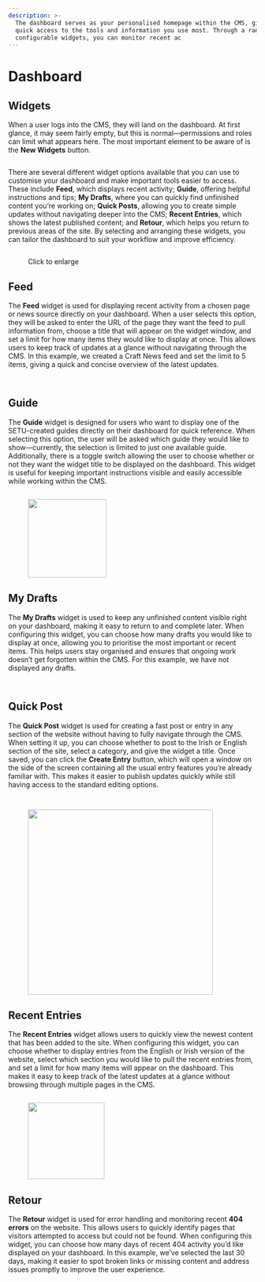 ```yaml
---
description: >-
  The dashboard serves as your personalised homepage within the CMS, giving you
  quick access to the tools and information you use most. Through a range of
  configurable widgets, you can monitor recent ac
---
```


# Dashboard

## Widgets

When a user logs into the CMS, they will land on the dashboard. At first glance, it may seem fairly empty, but this is normal—permissions and roles can limit what appears here. The most important element to be aware of is the **New Widgets** button.

<div align="center" data-full-width="false"><figure><img src="../.gitbook/assets/Screenshot 2025-10-29 124032.png" alt=""><figcaption></figcaption></figure></div>



There are several different widget options available that you can use to customise your dashboard and make important tools easier to access. These include **Feed**, which displays recent activity; **Guide**, offering helpful instructions and tips; **My Drafts**, where you can quickly find unfinished content you’re working on; **Quick Posts**, allowing you to create simple updates without navigating deeper into the CMS; **Recent Entries**, which shows the latest published content; and **Retour**, which helps you return to previous areas of the site. By selecting and arranging these widgets, you can tailor the dashboard to suit your workflow and improve efficiency.

<figure><img src="../.gitbook/assets/Widgets.gif" alt=""><figcaption><p>Click to enlarge</p></figcaption></figure>

## Feed&#x20;

The **Feed** widget is used for displaying recent activity from a chosen page or news source directly on your dashboard. When a user selects this option, they will be asked to enter the URL of the page they want the feed to pull information from, choose a title that will appear on the widget window, and set a limit for how many items they would like to display at once. This allows users to keep track of updates at a glance without navigating through the CMS. In this example, we created a Craft News feed and set the limit to 5 items, giving a quick and concise overview of the latest updates.&#x20;

<div><figure><img src="../.gitbook/assets/Screenshot 2025-10-29 125535.png" alt=""><figcaption></figcaption></figure> <figure><img src="../.gitbook/assets/Screenshot 2025-10-29 125548 (1).png" alt=""><figcaption></figcaption></figure></div>

## Guide&#x20;

The **Guide** widget is designed for users who want to display one of the SETU-created guides directly on their dashboard for quick reference. When selecting this option, the user will be asked which guide they would like to show—currently, the selection is limited to just one available guide. Additionally, there is a toggle switch allowing the user to choose whether or not they want the widget title to be displayed on the dashboard. This widget is useful for keeping important instructions visible and easily accessible while working within the CMS.&#x20;

<div data-full-width="true"><figure><img src="../.gitbook/assets/Screenshot 2025-10-29 130357.png" alt=""><figcaption></figcaption></figure> <figure><img src="../.gitbook/assets/Screenshot 2025-10-29 130410 (1).png" alt="" width="159"><figcaption></figcaption></figure></div>

## My Drafts&#x20;

The **My Drafts** widget is used to keep any unfinished content visible right on your dashboard, making it easy to return to and complete later. When configuring this widget, you can choose how many drafts you would like to display at once, allowing you to prioritise the most important or recent items. This helps users stay organised and ensures that ongoing work doesn’t get forgotten within the CMS. For this example, we have not displayed any drafts.&#x20;

<div><figure><img src="../.gitbook/assets/Screenshot 2025-10-29 130915.png" alt=""><figcaption></figcaption></figure> <figure><img src="../.gitbook/assets/Screenshot 2025-10-29 130929.png" alt=""><figcaption></figcaption></figure></div>

## Quick Post&#x20;

The **Quick Post** widget is used for creating a fast post or entry in any section of the website without having to fully navigate through the CMS. When setting it up, you can choose whether to post to the Irish or English section of the site, select a category, and give the widget a title. Once saved, you can click the **Create Entry** button, which will open a window on the side of the screen containing all the usual entry features you’re already familiar with. This makes it easier to publish updates quickly while still having access to the standard editing options.&#x20;

<div><figure><img src="../.gitbook/assets/Screenshot 2025-10-30 105708.png" alt=""><figcaption></figcaption></figure> <figure><img src="../.gitbook/assets/Screenshot 2025-10-30 105719.png" alt=""><figcaption></figcaption></figure> <figure><img src="../.gitbook/assets/Screenshot 2025-10-30 105741.png" alt="" width="375"><figcaption></figcaption></figure></div>

## Recent Entries&#x20;

The **Recent Entries** widget allows users to quickly view the newest content that has been added to the site. When configuring this widget, you can choose whether to display entries from the English or Irish version of the website, select which section you would like to pull the recent entries from, and set a limit for how many items will appear on the dashboard. This makes it easy to keep track of the latest updates at a glance without browsing through multiple pages in the CMS.&#x20;

<div><figure><img src="../.gitbook/assets/Screenshot 2025-10-30 110244.png" alt=""><figcaption></figcaption></figure> <figure><img src="../.gitbook/assets/Screenshot 2025-10-30 110259.png" alt="" width="155"><figcaption></figcaption></figure></div>

## Retour&#x20;

The **Retour** widget is used for error handling and monitoring recent **404 errors** on the website. This allows users to quickly identify pages that visitors attempted to access but could not be found. When configuring this widget, you can choose how many days of recent 404 activity you’d like displayed on your dashboard. In this example, we’ve selected the last 30 days, making it easier to spot broken links or missing content and address issues promptly to improve the user experience.&#x20;

<div><figure><img src="../.gitbook/assets/Screenshot 2025-10-30 110525.png" alt=""><figcaption></figcaption></figure> <figure><img src="../.gitbook/assets/image.png" alt=""><figcaption></figcaption></figure></div>
